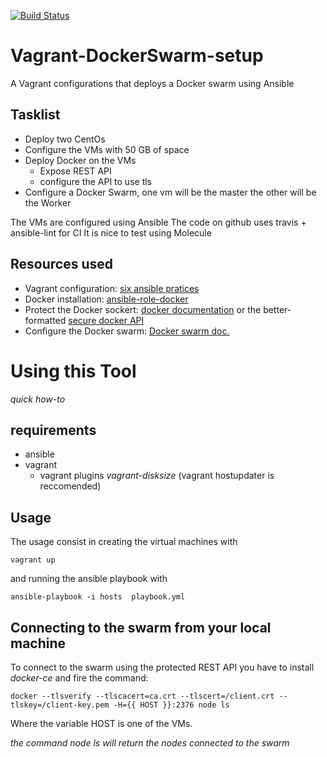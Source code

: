[![Build Status](https://travis-ci.com/emanuele232/Vagrant-DockerSwarm-setup.svg?branch=main)](https://travis-ci.com/emanuele232/Vagrant-DockerSwarm-setup)

# Vagrant-DockerSwarm-setup
A Vagrant configurations that deploys a Docker swarm using Ansible

## Tasklist

- Deploy two CentOs
- Configure the VMs with 50 GB of space
- Deploy Docker on the VMs
  - Expose REST API 
  - configure the API to use tls
- Configure a Docker Swarm, one vm will be the master the other will be the Worker

The VMs are configured using Ansible
The code on github uses travis + ansible-lint for CI
It is nice to test using Molecule

## Resources used

- Vagrant configuration: [six ansible pratices](https://max.engineer/six-ansible-practices)
- Docker installation: [ansible-role-docker](https://github.com/geerlingguy/ansible-role-docker)
- Protect the Docker sockert: [docker documentation](https://docs.docker.com/engine/security/https/) or the better-formatted [secure docker API](https://blog.eduonix.com/software-development/learn-secure-docker-api-using-ssltls/)
- Configure the Docker swarm: [Docker swarm doc.](https://docs.docker.com/engine/swarm/) 

# Using this Tool
*quick how-to*
## requirements
- ansible
- vagrant 
  - vagrant plugins *vagrant-disksize* (vagrant hostupdater is reccomended)

## Usage
The usage consist in creating the virtual machines with

    vagrant up

and running the ansible playbook with

    ansible-playbook -i hosts  playbook.yml 

## Connecting to the swarm from your local machine
To connect to the swarm using the protected REST API you have to install *docker-ce* and fire the command:

    docker --tlsverify --tlscacert=ca.crt --tlscert=/client.crt --tlskey=/client-key.pem -H={{ HOST }}:2376 node ls

Where the variable HOST is one of the VMs.

*the command node ls will return the nodes connected to the swarm*



